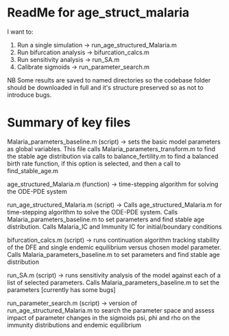 # ReadMe for age_struct_malaria

I want to:

1. Run a single simulation -> run_age_structured_Malaria.m 
2. Run bifurcation analysis -> bifurcation_calcs.m
3. Run sensitivity analysis -> run_SA.m
4. Calibrate sigmoids -> run_parameter_search.m

NB Some results are saved to named directories so the codebase folder should be downloaded in full and it's structure preserved so as not to introduce bugs.

# Summary of key files

Malaria_parameters_baseline.m (script) -> sets the basic model parameters as global variables. This file calls Malaria_parameters_transform.m to find the stable age 					      					      distribution via calls to balance_fertility.m to find a balanced birth rate function, if this option is selected, and then a call to find_stable_age.m

age_structured_Malaria.m (function) -> time-stepping algorithm for solving the ODE-PDE system

run_age_structured_Malaria.m (script) -> Calls age_structured_Malaria.m for time-stepping algorithm to solve the ODE-PDE system. Calls Malaria_parameters_baseline.m to set parameters and find stable age distribution. Calls Malaria_IC and Immunity IC for initial/boundary conditions

bifurcation_calcs.m (script) -> runs continuation algorithm tracking stability of the DFE and single endemic equilibrium versus chosen model parameter. Calls Malaria_parameters_baseline.m to set parameters and find stable age distribution

run_SA.m (script) -> runs sensitivity analysis of the model against each of a list of selected parameters. Calls Malaria_parameters_baseline.m to set the parameters [currently has some bugs]

run_parameter_search.m (script) -> version of run_age_structured_Malaria.m to search the parameter space and assess impact of parameter changes in the sigmoids psi, phi and rho on the immunity distributions and endemic equilibrium














